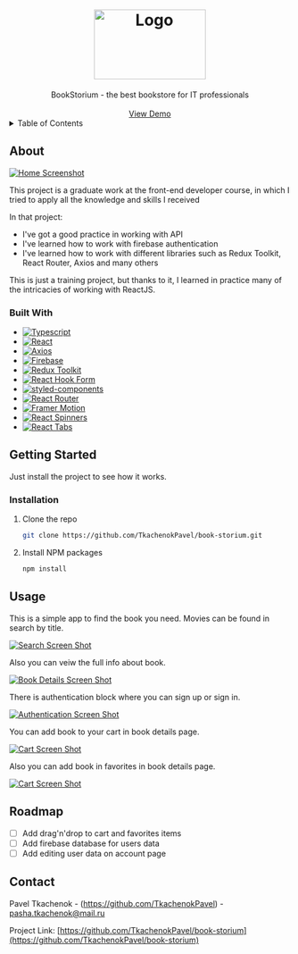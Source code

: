 <h1 align="center">
  <a href="https://github.com/TkachenokPavel/book-storium">
    <img src="readme/logo.svg" alt="Logo" width="200" height="125">
  </a>
</h1>

<div align="center">
  BookStorium - the best bookstore for IT professionals
  <br />
  <br />
  <a href="https://tkachenokpavel.github.io/book-storium/">View Demo</a>
</div>

<details>
  <summary>Table of Contents</summary>
  <ol>
    <li>
      <a href="#about">About</a>
      <ul>
        <li><a href="#built-with">Built With</a></li>
      </ul>
    </li>
    <li>
      <a href="#getting-started">Getting Started</a>
      <ul>
        <li><a href="#installation">Installation</a></li>
      </ul>
    </li>
    <li><a href="#usage">Usage</a></li>
    <li><a href="#roadmap">Roadmap</a></li>
    <li><a href="#contact">Contact</a></li>
  </ol>
</details>

## About

[![Home Screenshot][home-screenshot]](https://github.com/OlgaUsovich/kinogoogle/)

This project is a graduate work at the front-end developer course, in which I tried to apply all the knowledge and skills I received

In that project:

- I've got a good practice in working with API
- I've learned how to work with firebase authentication
- I've learned how to work with different libraries such as Redux Toolkit, React Router, Axios and many others

This is just a training project, but thanks to it, I learned in practice many of the intricacies of working with ReactJS.

### Built With

- [![Typescript][typescriptlang.org]][typescript-url]
- [![React][react.js]][react-url]
- [![Axios][axios-http.com]][axios-url]
- [![Firebase][firebase.google.com]][firebase-url]
- [![Redux Toolkit][redux-toolkit.js.org]][redux-url]
- [![React Hook Form][react-hook-form.com]][react-hook-form-url]
- [![styled-components][styled-components]][styled-components-url]
- [![React Router][reactrouter.com]][react-router-url]
- [![Framer Motion][framer.com]][framer-url]
- [![React Spinners][react-spinners]][react-spinners-url]
- [![React Tabs][react-tabs]][react-tabs-url]

## Getting Started

Just install the project to see how it works.

### Installation

1. Clone the repo
   ```sh
   git clone https://github.com/TkachenokPavel/book-storium.git
   ```
2. Install NPM packages

   ```sh
   npm install
   ```

## Usage

This is a simple app to find the book you need. Movies can be found in search by title.

[![Search Screen Shot][search-screenshot]](https://github.com/TkachenokPavel/book-storium/)

Also you can veiw the full info about book.

[![Book Details Screen Shot][book-details-screenshot]](https://github.com/TkachenokPavel/book-storium/)

There is authentication block where you can sign up or sign in.

[![Authentication Screen Shot][authentication-screenshot]](https://github.com/TkachenokPavel/book-storium/)

You can add book to your cart in book details page.

[![Cart Screen Shot][cart-screenshot]](https://github.com/TkachenokPavel/book-storium/)

Also you can add book in favorites in book details page.

[![Cart Screen Shot][favorites-screenshot]](https://github.com/TkachenokPavel/book-storium/)

## Roadmap

- [ ] Add drag'n'drop to cart and favorites items
- [ ] Add firebase database for users data
- [ ] Add editing user data on account page

## Contact

Pavel Tkachenok - (https://github.com/TkachenokPavel) - pasha.tkachenok@mail.ru

Project Link: [https://github.com/TkachenokPavel/book-storium](https://github.com/TkachenokPavel/book-storium)

<!--Links-->

[home-screenshot]: readme/home.png
[favorites-screenshot]: readme/favorites.png
[cart-screenshot]: readme/cart.png
[book-details-screenshot]: readme/book-details.png
[authentication-screenshot]: readme/authentication.png
[search-screenshot]: readme/search.png
[typescriptlang.org]: https://img.shields.io/badge/-Typescript-blue?style=for-the-badge&logo=typescript&logoColor=white
[typescript-url]: https://www.typescriptlang.org/
[react.js]: https://img.shields.io/badge/React-20232A?style=for-the-badge&logo=react&logoColor=61DAFB
[react-url]: https://reactjs.org/
[axios-http.com]: https://img.shields.io/badge/-axios-671ddf?style=for-the-badge&logo=axios&logoColor=white
[axios-url]: https://axios-http.com/ru/docs/intro
[firebase.google.com]: https://img.shields.io/badge/-firebase-5f6368?style=for-the-badge&logo=firebase&logoColor=orange
[firebase-url]: https://firebase.google.com/docs/
[redux-toolkit.js.org]: https://img.shields.io/badge/-redux--toolkit-764abc?style=for-the-badge&logo=redux&logoColor=white
[redux-url]: https://redux-toolkit.js.org/
[react-hook-form.com]: https://img.shields.io/badge/-react--hook--form-1e2a4a?style=for-the-badge&logo=react-hook-form&logoColor=ec5990
[react-hook-form-url]: https://react-hook-form.com/
[github.com/rt2zz/redux-persist]: https://img.shields.io/badge/-redux--persist-persist?style=for-the-badge
[persist-url]: https://github.com/rt2zz/redux-persist#readme
[styled-components]: https://img.shields.io/badge/-styled--components-35495E?style=for-the-badge&logo=styled-components&logoColor=pink
[styled-components-url]: https://styled-components.com/
[framer.com]: https://img.shields.io/badge/-framer--motion-DD0031?style=for-the-badge&logo=framer&logoColor=black
[framer-url]: https://www.framer.com/
[react-select.com]: https://img.shields.io/badge/-react--select-FF3E00?style=for-the-badge
[react-select-url]: https://react-select.com/home
[reactrouter.com]: https://img.shields.io/badge/-react--router-563D7C?style=for-the-badge&logo=react-router&logoColor=white
[react-router-url]: https://reactrouter.com/
[react-spinners]: https://img.shields.io/badge/react--spinners-yellow?style=for-the-badge
[react-spinners-url]: https://www.davidhu.io/react-spinners/
[react-tabs]: https://img.shields.io/badge/react--tabs-black?style=for-the-badge
[react-tabs-url]: https://reactcommunity.org/react-tabs/
